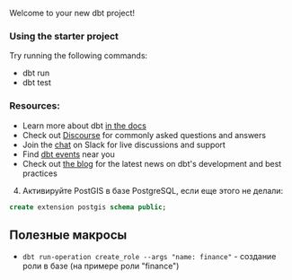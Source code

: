 Welcome to your new dbt project!

### Using the starter project

Try running the following commands:
- dbt run
- dbt test


### Resources:
- Learn more about dbt [in the docs](https://docs.getdbt.com/docs/introduction)
- Check out [Discourse](https://discourse.getdbt.com/) for commonly asked questions and answers
- Join the [chat](https://community.getdbt.com/) on Slack for live discussions and support
- Find [dbt events](https://events.getdbt.com) near you
- Check out [the blog](https://blog.getdbt.com/) for the latest news on dbt's development and best practices


4. Активируйте PostGIS в базе PostgreSQL, если еще этого не делали:

```sql
create extension postgis schema public;
```

## Полезные макросы

- `dbt run-operation create_role --args "name: finance"` - создание роли в базе (на примере роли "finance")